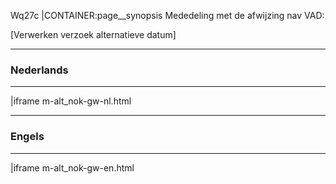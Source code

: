 Wq27c
|CONTAINER:page__synopsis
Mededeling met de afwijzing nav VAD:

[Verwerken verzoek alternatieve datum]
_____
### Nederlands
_____
|iframe
m-alt_nok-gw-nl.html
_____
### Engels
_____
|iframe
m-alt_nok-gw-en.html
